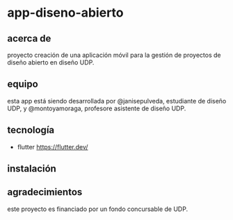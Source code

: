 # app-diseno-abierto

## acerca de

proyecto creación de una aplicación móvil para la gestión de proyectos de diseño abierto en diseño UDP.

## equipo

esta app está siendo desarrollada por @janisepulveda, estudiante de diseño UDP, y @montoyamoraga, profesore asistente de diseño UDP.

## tecnología

* flutter https://flutter.dev/

## instalación

## agradecimientos

este proyecto es financiado por un fondo concursable de UDP.


